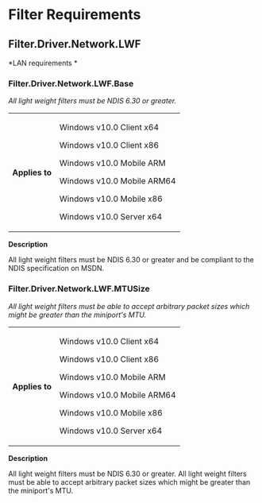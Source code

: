<span id="_Toc351729008" class="anchor"><span id="_Toc399248872" class="anchor"><span id="_Toc444291050" class="anchor"></span></span></span>Filter Requirements
================================================================================================================================================================

<span id="_Toc399248893" class="anchor"><span id="_Toc444291073" class="anchor"></span></span>Filter.Driver.Network.LWF
-----------------------------------------------------------------------------------------------------------------------

*LAN requirements *

### <span id="_Toc399248894" class="anchor"><span id="_Toc444291074" class="anchor"></span></span>Filter.Driver.Network.LWF.Base

*All light weight filters must be NDIS 6.30 or greater.*

<table><tr><th>Applies to</th><td><p>Windows v10.0 Client x64</p>
                                          
<p>Windows v10.0 Client x86</p>
                                          
<p>Windows v10.0 Mobile ARM</p>
                                          
<p>Windows v10.0 Mobile ARM64</p>
                                          
<p>Windows v10.0 Mobile x86</p>
                                          
<p>Windows v10.0 Server x64</p>
</td></tr></table>

**Description**

All light weight filters must be NDIS 6.30 or greater and be compliant to the NDIS specification on MSDN.

### <span id="_Toc399248895" class="anchor"><span id="_Toc444291075" class="anchor"></span></span>Filter.Driver.Network.LWF.MTUSize

*All light weight filters must be able to accept arbitrary packet sizes which might be greater than the miniport's MTU.*

<table><tr><th>Applies to</th><td><p>Windows v10.0 Client x64</p>
                                          
<p>Windows v10.0 Client x86</p>
                                          
<p>Windows v10.0 Mobile ARM</p>
                                          
<p>Windows v10.0 Mobile ARM64</p>
                                          
<p>Windows v10.0 Mobile x86</p>
                                          
<p>Windows v10.0 Server x64</p>
</td></tr></table>

**Description**

All light weight filters must be NDIS 6.30 or greater. All light weight filters must be able to accept arbitrary packet sizes which might be greater than the miniport's MTU.
